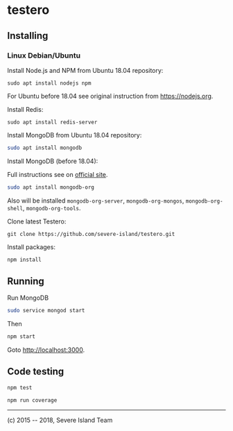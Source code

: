 # testero

## Installing

### Linux Debian/Ubuntu

Install Node.js and NPM from Ubuntu 18.04 repository:

`sudo apt install nodejs npm`

For Ubuntu before 18.04 see original instruction from <https://nodejs.org>.

Install Redis:

`sudo apt install redis-server`

Install MongoDB from Ubuntu 18.04 repository:

``` sh
sudo apt install mongodb
```

Install MongoDB (before 18.04):

Full instructions see on
[official site](https://docs.mongodb.com/master/tutorial/install-mongodb-on-ubuntu/).

``` sh
sudo apt install mongodb-org
```

Also will be installed `mongodb-org-server`, `mongodb-org-mongos`,
`mongodb-org-shell`, `mongodb-org-tools`.

Clone latest Testero:

`git clone https://github.com/severe-island/testero.git`

Install packages:

``` sh
npm install
```

## Running

Run MongoDB

``` sh
sudo service mongod start
```

Then

``` sh
npm start
```

Goto <http://localhost:3000>.

## Code testing

``` sh
npm test
```

``` sh
npm run coverage
```

---

(c) 2015 -- 2018, Severe Island Team
